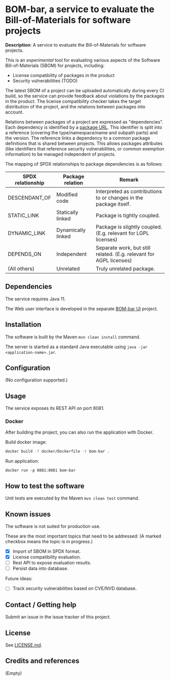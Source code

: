 # BOM-bar, a service to evaluate the Bill-of-Materials for software projects

**Description**:  A service to evaluate the Bill-of-Materials for software projects.

This is an _experimental_ tool for evaluating various aspects of the Software 
Bill-of-Materials (SBOM) for projects, including:

- License compatibility of packages in the product
- Security vulnerabilities (TODO)

The latest SBOM of a project can be uploaded automatically during every CI build, so
the service can provide feedback about violations by the packages in the product. The
license compatibility checker takes the target distribution of the project, and the 
relations between packages into account. 

Relations between packages of a project are expressed as "dependencies". Each dependency 
is identified by a [package URL](https://github.com/package-url/purl-spec). This 
identifier is split into a reference (covering the type/namespace/name and subpath parts) 
and the version. The reference links a dependency to a common package definitions that is
shared between projects. This allows packages attributes (like identifiers that 
reference security vulnerabilities, or common exemption information) to be managed 
independent of projects.

The mapping of SPDX relationships to package dependencies is as follows:

SPDX relationship | Package relation | Remark
------------------|------------------|--------
DESCENDANT_OF     | Modified code | Interpreted as contributions to or changes in the package itself.
STATIC_LINK       | Statically linked | Package is tightly coupled.
DYNAMIC_LINK      | Dynamically linked | Package is slightly coupled. (E.g. relevant for LGPL licenses)
DEPENDS_ON        | Independent | Separate work, but still related. (E.g. relevant for AGPL licenses)
(All others)      | Unrelated | Truly unrelated package.

## Dependencies

The service requires Java 11.

The Web user interface is developed in the separate 
[BOM-bar UI](https://github.com/philips-labs/bom-bar-ui) project.

## Installation

The software is built by the Maven `mvn clean install` command.

The server is started as a standard Java executable using `java -jar <application-name>.jar`.

## Configuration

(No configuration supported.)

## Usage

The service exposes its REST API on port 8081.

### Docker

After building the project, you can also run the application with Docker.

Build docker image:
```bash
docker build -f docker/Dockerfile -t bom-bar .
```

Run application:
```
docker run -p 8081:8081 bom-bar
```

## How to test the software

Unit tests are executed by the Maven `mvn clean test` command.

## Known issues
The software is not suited for production use.

These are the most important topics that need to be addressed:
(A marked checkbox means the topic is in progress.)

- [x] Import of SBOM in SPDX format.
- [x] License compatibility evaluation.
- [ ] Rest API to expose evaluation results.
- [ ] Persist data into database.

Future ideas:
- [ ] Track security vulnerabilities based on CVE/NVD database.

## Contact / Getting help

Submit an issue in the issue tracker of this project.

## License

See [LICENSE.md](LICENSE.md).

## Credits and references

(Empty)


